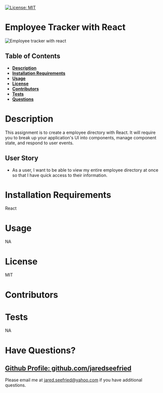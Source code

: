 [![License: MIT](https://img.shields.io/badge/License-MIT-yellow.svg)](https://opensource.org/licenses/MIT)

# Employee Tracker with React

![Employee tracker with react]()

## Table of Contents

  * **[Description](#Description)**  
  * **[Installation Requirements](#Installation-Requirements)**  
  * **[Usage](#Usage)**  
  * **[License](#License)**    
  * **[Contributors](#Contributors)**  
  * **[Tests](#Tests)**  
  * **[Questions](#Questions)** 

# Description

This assignment is to create a employee directory with React. It will require you to break up your application's UI into components, manage component state, and respond to user events. 

## User Story

* As a user, I want to be able to view my entire employee directory at once so that I have quick access to their information.

# Installation Requirements

React


# Usage

NA

# License 

MIT

# Contributors



# Tests

NA

# Have Questions?

## [Github Profile: github.com/jaredseefried](https://github.com/jaredseefried "Title")

Please email me at jared.seefried@yahoo.com if you have additional questions. 
